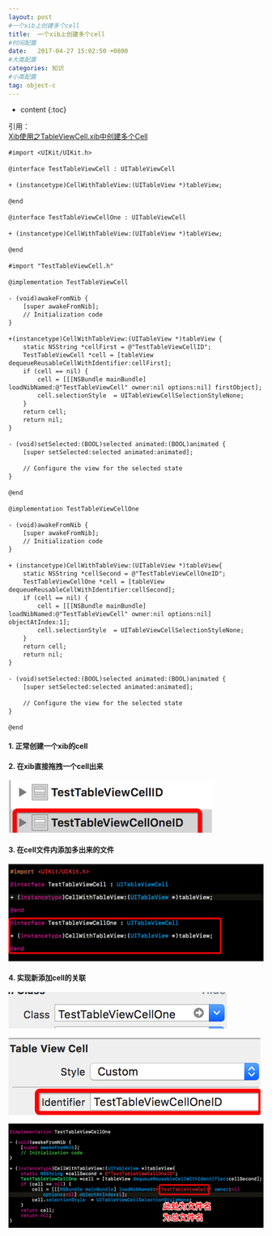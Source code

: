 ```yaml
---
layout: post
#一个xib上创建多个cell
title:  一个xib上创建多个cell
#时间配置
date:   2017-04-27 15:02:50 +0800
#大类配置
categories: 知识
#小类配置
tag: object-c
---
```


* content
{:toc}


引用：<br>
[Xib使用之TableViewCell.xib中创建多个Cell](http://blog.csdn.net/kepoon/article/details/52302862)<br>

```objc
#import <UIKit/UIKit.h>

@interface TestTableViewCell : UITableViewCell

+ (instancetype)CellWithTableView:(UITableView *)tableView;

@end

@interface TestTableViewCellOne : UITableViewCell

+ (instancetype)CellWithTableView:(UITableView *)tableView;

@end

#import "TestTableViewCell.h"

@implementation TestTableViewCell

- (void)awakeFromNib {
    [super awakeFromNib];
    // Initialization code
}

+(instancetype)CellWithTableView:(UITableView *)tableView {
    static NSString *cellFirst = @"TestTableViewCellID";
    TestTableViewCell *cell = [tableView dequeueReusableCellWithIdentifier:cellFirst];
    if (cell == nil) {
        cell = [[[NSBundle mainBundle] loadNibNamed:@"TestTableViewCell" owner:nil options:nil] firstObject];
        cell.selectionStyle  = UITableViewCellSelectionStyleNone;
    }
    return cell;
    return nil;
}

- (void)setSelected:(BOOL)selected animated:(BOOL)animated {
    [super setSelected:selected animated:animated];

    // Configure the view for the selected state
}

@end

@implementation TestTableViewCellOne

- (void)awakeFromNib {
    [super awakeFromNib];
    // Initialization code
}

+ (instancetype)CellWithTableView:(UITableView *)tableView{
    static NSString *cellSecond = @"TestTableViewCellOneID";
    TestTableViewCellOne *cell = [tableView dequeueReusableCellWithIdentifier:cellSecond];
    if (cell == nil) {
        cell = [[[NSBundle mainBundle] loadNibNamed:@"TestTableViewCell" owner:nil options:nil] objectAtIndex:1];
        cell.selectionStyle  = UITableViewCellSelectionStyleNone;
    }
    return cell;
    return nil;
}

- (void)setSelected:(BOOL)selected animated:(BOOL)animated {
    [super setSelected:selected animated:animated];
    
    // Configure the view for the selected state
}

@end
```

#### 1. 正常创建一个xib的cell

#### 2. 在xib直接拖拽一个cell出来

![752372-20170427144244037-636580816.png](/styles/images/resources/F562C2ED2119FB01AD90A787858A29D2.png)

#### 3. 在cell文件内添加多出来的文件

![752372-20170427144428662-1073768550.png](/styles/images/resources/C80EB608662695DFEFB188447FE6AB7C.png)

#### 4. 实现新添加cell的关联

![752372-20170427145936569-2041998829.png](/styles/images/resources/0596339647CAC916DCDE83FE2C18E2E2.png)

![752372-20170427145950740-2006279240.png](/styles/images/resources/F39E3BEAA972CD61F79B99197D78C9EF.png)

![752372-20170427145534584-1073520354.png](/styles/images/resources/E01FD8D59F8548E599D6BE7A5EC699E1.png)